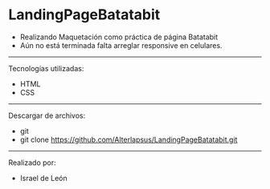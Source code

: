 # LandingPageBatatabit

- Realizando Maquetación como práctica de página Batatabit 
- Aún no está terminada falta arreglar responsive en celulares. 

---

Tecnologías utilizadas:

- HTML 
- CSS

---

Descargar de archivos: 

- git 
- git clone https://github.com/Alterlapsus/LandingPageBatatabit.git

---

Realizado por: 

- Israel de León 
